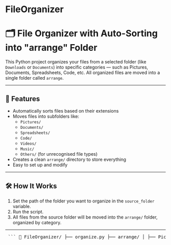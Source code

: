 # FileOrganizer
# 🗂️ File Organizer with Auto-Sorting into "arrange" Folder

This Python project organizes your files from a selected folder (like `Downloads` or `Documents`) into specific categories — such as Pictures, Documents, Spreadsheets, Code, etc. All organized files are moved into a single folder called `arrange`.

---

## 📌 Features

- Automatically sorts files based on their extensions
- Moves files into subfolders like:
  - `Pictures/`
  - `Documents/`
  - `Spreadsheets/`
  - `Code/`
  - `Videos/`
  - `Music/`
  - `Others/` (for unrecognised file types)
- Creates a clean `arrange/` directory to store everything
- Easy to set up and modify

---

## 🛠️ How It Works

1. Set the path of the folder you want to organize in the `source_folder` variable.
2. Run the script.
3. All files from the source folder will be moved into the `arrange/` folder, organized by category.

---

<pre lang="markdown"> ``` 📁 FileOrganizer/ ├── organize.py ├── arrange/ │ ├── Pictures/ │ ├── Documents/ │ ├── Spreadsheets/ │ ├── Code/ │ ├── Music/ │ ├── Videos/ │ └── Others/ ``` </pre>


